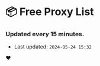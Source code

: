 # :package: Free Proxy List
### Updated every 15 minutes.

- Last updated: `2024-05-24 15:32`

:heart:

